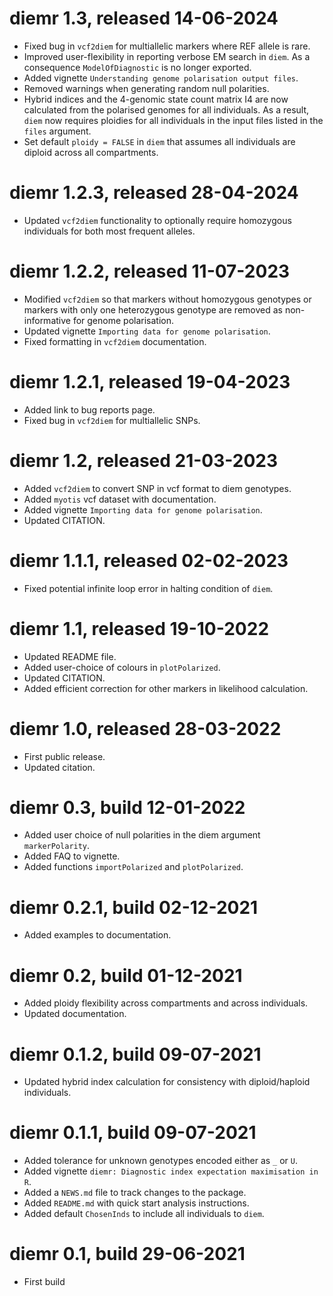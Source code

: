 # diemr 1.3, released 14-06-2024

- Fixed bug in `vcf2diem` for multiallelic markers where REF allele is rare.
- Improved user-flexibility in reporting verbose EM search in `diem`. As a consequence `ModelOfDiagnostic` is no longer exported.
- Added vignette `Understanding genome polarisation output files`.
- Removed warnings when generating random null polarities.
- Hybrid indices and the 4-genomic state count matrix I4 are now calculated from the polarised genomes for all individuals. As a result, `diem` now requires ploidies for all individuals in the input files listed in the `files` argument.
- Set default `ploidy = FALSE` in `diem` that assumes all individuals are diploid across all compartments. 



# diemr 1.2.3, released 28-04-2024

- Updated `vcf2diem` functionality to optionally require homozygous individuals for both most frequent alleles.



# diemr 1.2.2, released 11-07-2023 

- Modified `vcf2diem` so that markers without homozygous genotypes or markers with only one heterozygous genotype are removed as non-informative for genome polarisation.
- Updated vignette `Importing data for genome polarisation`.
- Fixed formatting in `vcf2diem` documentation.


# diemr 1.2.1, released 19-04-2023

- Added link to bug reports page.
- Fixed bug in `vcf2diem` for multiallelic SNPs.


# diemr 1.2, released 21-03-2023

- Added `vcf2diem` to convert SNP in vcf format to diem genotypes.
- Added `myotis` vcf dataset with documentation.
- Added vignette `Importing data for genome polarisation`.
- Updated CITATION.



# diemr 1.1.1, released 02-02-2023

- Fixed potential infinite loop error in halting condition of `diem`.



# diemr 1.1, released 19-10-2022

- Updated README file.
- Added user-choice of colours in `plotPolarized`.
- Updated CITATION.
- Added efficient correction for other markers in likelihood calculation. 



# diemr 1.0, released 28-03-2022

- First public release.
- Updated citation.


# diemr 0.3, build 12-01-2022

- Added user choice of null polarities in the diem argument `markerPolarity`.
- Added FAQ to vignette.
- Added functions `importPolarized` and `plotPolarized`.


# diemr 0.2.1, build 02-12-2021

- Added examples to documentation.


# diemr 0.2, build 01-12-2021

- Added ploidy flexibility across compartments and across individuals.
- Updated documentation.


# diemr 0.1.2, build 09-07-2021

- Updated hybrid index calculation for consistency with diploid/haploid individuals.


# diemr 0.1.1, build 09-07-2021

- Added tolerance for unknown genotypes encoded either as `_` or `U`.
- Added vignette `diemr: Diagnostic index expectation maximisation in R`.
- Added a `NEWS.md` file to track changes to the package.
- Added `README.md` with quick start analysis instructions.
- Added default `ChosenInds` to include all individuals to `diem`. 


# diemr 0.1, build 29-06-2021

- First build